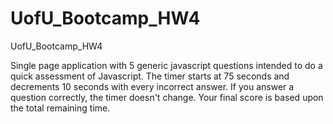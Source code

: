 # UofU_Bootcamp_HW4

UofU_Bootcamp_HW4

Single page application with 5 generic javascript questions intended to
do a quick assessment of Javascript. The timer starts at 75 seconds and decrements 10 seconds
with every incorrect answer. If you answer a question correctly, the timer doesn't change. Your final score is based upon the total remaining time.
